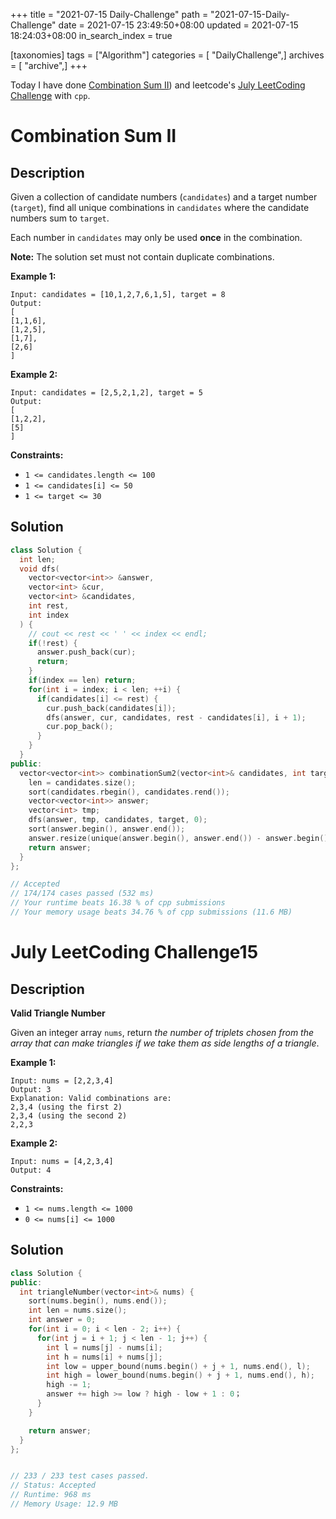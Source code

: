+++
title = "2021-07-15 Daily-Challenge"
path = "2021-07-15-Daily-Challenge"
date = 2021-07-15 23:49:50+08:00
updated = 2021-07-15 18:24:03+08:00
in_search_index = true

[taxonomies]
tags = ["Algorithm"]
categories = [ "DailyChallenge",]
archives = [ "archive",]
+++

Today I have done [Combination Sum II](https://leetcode.com/problems/combination-sum-ii/description/)) and leetcode's [July LeetCoding Challenge](https://leetcode.com/explore/challenge/card/july-leetcoding-challenge-2021/610/week-3-july-15th-july-21st/3815/) with `cpp`.

<!-- more -->

# Combination Sum II

## Description

Given a collection of candidate numbers (`candidates`) and a target number (`target`), find all unique combinations in `candidates` where the candidate numbers sum to `target`.

Each number in `candidates` may only be used **once** in the combination.

**Note:** The solution set must not contain duplicate combinations.

 

**Example 1:**

```
Input: candidates = [10,1,2,7,6,1,5], target = 8
Output: 
[
[1,1,6],
[1,2,5],
[1,7],
[2,6]
]
```

**Example 2:**

```
Input: candidates = [2,5,2,1,2], target = 5
Output: 
[
[1,2,2],
[5]
]
```

 

**Constraints:**

- `1 <= candidates.length <= 100`
- `1 <= candidates[i] <= 50`
- `1 <= target <= 30`

## Solution

``` cpp
class Solution {
  int len;
  void dfs(
    vector<vector<int>> &answer,
    vector<int> &cur,
    vector<int> &candidates,
    int rest,
    int index
  ) {
    // cout << rest << ' ' << index << endl;
    if(!rest) {
      answer.push_back(cur);
      return;
    }
    if(index == len) return;
    for(int i = index; i < len; ++i) {
      if(candidates[i] <= rest) {
        cur.push_back(candidates[i]);
        dfs(answer, cur, candidates, rest - candidates[i], i + 1);
        cur.pop_back();
      }
    }
  }
public:
  vector<vector<int>> combinationSum2(vector<int>& candidates, int target) {
    len = candidates.size();
    sort(candidates.rbegin(), candidates.rend());
    vector<vector<int>> answer;
    vector<int> tmp;
    dfs(answer, tmp, candidates, target, 0);
    sort(answer.begin(), answer.end());
    answer.resize(unique(answer.begin(), answer.end()) - answer.begin());
    return answer;
  }
};

// Accepted
// 174/174 cases passed (532 ms)
// Your runtime beats 16.38 % of cpp submissions
// Your memory usage beats 34.76 % of cpp submissions (11.6 MB)
```

# July LeetCoding Challenge15

## Description

**Valid Triangle Number**

Given an integer array `nums`, return *the number of triplets chosen from the array that can make triangles if we take them as side lengths of a triangle*.

 

**Example 1:**

```
Input: nums = [2,2,3,4]
Output: 3
Explanation: Valid combinations are: 
2,3,4 (using the first 2)
2,3,4 (using the second 2)
2,2,3
```

**Example 2:**

```
Input: nums = [4,2,3,4]
Output: 4
```

 

**Constraints:**

- `1 <= nums.length <= 1000`
- `0 <= nums[i] <= 1000`

## Solution

``` cpp
class Solution {
public:
  int triangleNumber(vector<int>& nums) {
    sort(nums.begin(), nums.end());
    int len = nums.size();
    int answer = 0;
    for(int i = 0; i < len - 2; i++) {
      for(int j = i + 1; j < len - 1; j++) {
        int l = nums[j] - nums[i];
        int h = nums[i] + nums[j];
        int low = upper_bound(nums.begin() + j + 1, nums.end(), l);
        int high = lower_bound(nums.begin() + j + 1, nums.end(), h);
        high -= 1;
        answer += high >= low ? high - low + 1 : 0；
      }
    }

    return answer;
  }
};


// 233 / 233 test cases passed.
// Status: Accepted
// Runtime: 968 ms
// Memory Usage: 12.9 MB
```
